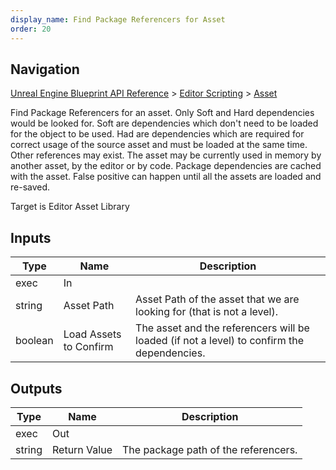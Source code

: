 ```yaml
---
display_name: Find Package Referencers for Asset
order: 20
---
```

## Navigation

[Unreal Engine Blueprint API Reference](https://dev.epicgames.com/documentation/en-us/unreal-engine/BlueprintAPI) > [Editor Scripting](https://dev.epicgames.com/documentation/en-us/unreal-engine/BlueprintAPI/EditorScripting) > [Asset](https://dev.epicgames.com/documentation/en-us/unreal-engine/BlueprintAPI/EditorScripting/Asset_1)

Find Package Referencers for an asset. Only Soft and Hard dependencies would be looked for.
Soft are dependencies which don't need to be loaded for the object to be used.
Had are dependencies which are required for correct usage of the source asset and must be loaded at the same time.
Other references may exist. The asset may be currently used in memory by another asset, by the editor or by code.
Package dependencies are cached with the asset. False positive can happen until all the assets are loaded and re-saved.

Target is Editor Asset Library

## Inputs

| Type | Name | Description |
| --- | --- | --- |
| exec | In |  |
| string | Asset Path | Asset Path of the asset that we are looking for (that is not a level). |
| boolean | Load Assets to Confirm | The asset and the referencers will be loaded (if not a level) to confirm the dependencies. |

## Outputs

| Type | Name | Description |
| --- | --- | --- |
| exec | Out |  |
| string | Return Value | The package path of the referencers. |
